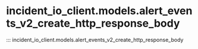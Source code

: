 # incident_io_client.models.alert_events_v2_create_http_response_body

::: incident_io_client.models.alert_events_v2_create_http_response_body
